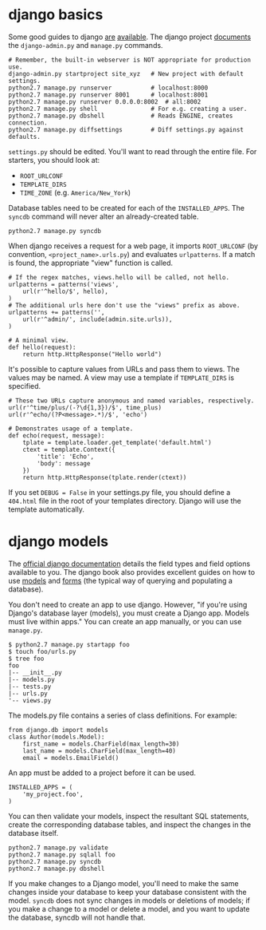 django basics
=============

Some good guides to django [are](https://docs.djangoproject.com/en/1.4/)
[available](http://www.djangobook.com/en/2.0/index.html). The django project
[documents](https://docs.djangoproject.com/en/dev/ref/django-admin/) the
`django-admin.py` and `manage.py` commands.

    # Remember, the built-in webserver is NOT appropriate for production use.
    django-admin.py startproject site_xyz   # New project with default settings.
    python2.7 manage.py runserver           # localhost:8000
    python2.7 manage.py runserver 8001      # localhost:8001
    python2.7 manage.py runserver 0.0.0.0:8002  # all:8002
    python2.7 manage.py shell               # For e.g. creating a user.
    python2.7 manage.py dbshell             # Reads ENGINE, creates connection.
    python2.7 manage.py diffsettings        # Diff settings.py against defaults.

`settings.py` should be edited. You'll want to read through the entire file. For
starters, you should look at:

* `ROOT_URLCONF`
* `TEMPLATE_DIRS`
* `TIME_ZONE` (e.g. `America/New_York`)

Database tables need to be created for each of the `INSTALLED_APPS`. The
`syncdb` command will never alter an already-created table.

    python2.7 manage.py syncdb

When django receives a request for a web page, it imports `ROOT_URLCONF` (by
convention, `<project_name>.urls.py`) and evaluates `urlpatterns`. If a match
is found, the appropriate "view" function is called.

    # If the regex matches, views.hello will be called, not hello.
    urlpatterns = patterns('views',
        url(r'^hello/$', hello),
    )
    # The additional urls here don't use the "views" prefix as above.
    urlpatterns += patterns('',
        url(r'^admin/', include(admin.site.urls)),
    )

    # A minimal view.
    def hello(request):
        return http.HttpResponse("Hello world")

It's possible to capture values from URLs and pass them to views. The values may
be named. A view may use a template if `TEMPLATE_DIRS` is specified.

    # These two URLs capture anonymous and named variables, respectively.
    url(r'^time/plus/(-?\d{1,3})/$', time_plus)
    url(r'^echo/(?P<message>.*)/$', 'echo')

    # Demonstrates usage of a template.
    def echo(request, message):
        tplate = template.loader.get_template('default.html')
        ctext = template.Context({
            'title': 'Echo',
            'body': message
        })
        return http.HttpResponse(tplate.render(ctext))

If you set `DEBUG = False` in your settings.py file, you should define a
`404.html` file in the root of your templates directory. Django will use the
template automatically.

django models
=============

The [official django documentation](https://docs.djangoproject.com/en/1.4/ref/models/fields/)
details the field types and field options available to you. The django book also
provides excellent guides on how to use
[models](http://www.djangobook.com/en/2.0/chapter05.html) and
[forms](http://www.djangobook.com/en/2.0/chapter07.html) (the typical way of
querying and populating a database).

You don't need to create an app to use django. However, "if you're using
Django's database layer (models), you must create a Django app. Models must live
within apps." You can create an app manually, or you can use `manage.py`.

    $ python2.7 manage.py startapp foo
    $ touch foo/urls.py
    $ tree foo
    foo
    |-- __init__.py
    |-- models.py
    |-- tests.py
    |-- urls.py
    '-- views.py

The models.py file contains a series of class definitions. For example:

    from django.db import models
    class Author(models.Model):
        first_name = models.CharField(max_length=30)
        last_name = models.CharField(max_length=40)
        email = models.EmailField()

An app must be added to a project before it can be used.

    INSTALLED_APPS = (
        'my_project.foo',
    )

You can then validate your models, inspect the resultant SQL statements, create
the corresponding database tables, and inspect the changes in the database
itself.

    python2.7 manage.py validate
    python2.7 manage.py sqlall foo
    python2.7 manage.py syncdb
    python2.7 manage.py dbshell

If you make changes to a Django model, you'll need to make the same changes
inside your database to keep your database consistent with the model. `syncdb`
does not sync changes in models or deletions of models; if you make a change to
a model or delete a model, and you want to update the database, syncdb will not
handle that.
